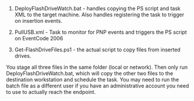 1. DeployFlashDriveWatch.bat - handles copying the PS script and task XML to the target machine. 
   Also handles registering the task to trigger on insertion events.
  
2. PullUSB.xml - Task to monitor for PNP events and triggers the PS script on EventCode 2006

3. Get-FlashDriveFiles.ps1 - the actual script to copy files from inserted drives.

You stage all three files in the same folder (local or network). 
Then only run DeployFlashDriveWatch.bat, which will copy the other two files to
the destination workstation and schedule the task. You may need to run the batch 
file as a different user if you have an administrative account you need to use to actually reach the endpoint.
